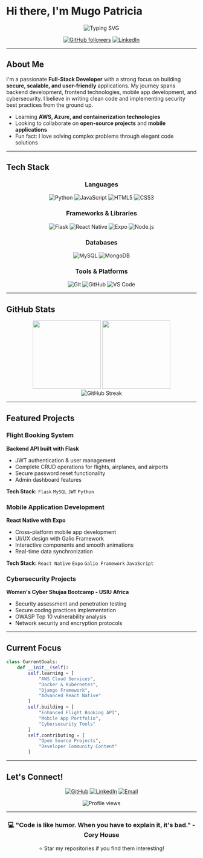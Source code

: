 # Hi there, I'm Mugo Patricia

<div align="center">
  <img src="https://readme-typing-svg.herokuapp.com?font=Fira+Code&size=24&duration=3000&pause=1000&color=2196F3&center=true&vCenter=true&width=435&lines=Full-Stack+Developer;Mobile+Developer;Cybersecurity+Enthusiast;Problem+Solver" alt="Typing SVG" />
</div>

<div align="center">
  
  [![GitHub followers](https://img.shields.io/github/followers/simplymuthoni?style=social)](https://github.com/simplymuthoni)
  [![LinkedIn](https://img.shields.io/badge/LinkedIn-Connect-blue?style=social&logo=linkedin)](https://www.linkedin.com/in/patricia-m-a70461136/)
  
</div>

---

## About Me

I'm a passionate **Full-Stack Developer** with a strong focus on building **secure, scalable, and user-friendly** applications. My journey spans backend development, frontend technologies, mobile app development, and cybersecurity. I believe in writing clean code and implementing security best practices from the ground up.

- Learning **AWS, Azure, and containerization technologies**
- Looking to collaborate on **open-source projects** and **mobile applications**
- Fun fact: I love solving complex problems through elegant code solutions

---

## Tech Stack

<div align="center">

### Languages
![Python](https://img.shields.io/badge/Python-3776AB?style=for-the-badge&logo=python&logoColor=white)
![JavaScript](https://img.shields.io/badge/JavaScript-F7DF1E?style=for-the-badge&logo=javascript&logoColor=black)
![HTML5](https://img.shields.io/badge/HTML5-E34F26?style=for-the-badge&logo=html5&logoColor=white)
![CSS3](https://img.shields.io/badge/CSS3-1572B6?style=for-the-badge&logo=css3&logoColor=white)

### Frameworks & Libraries
![Flask](https://img.shields.io/badge/Flask-000000?style=for-the-badge&logo=flask&logoColor=white)
![React Native](https://img.shields.io/badge/React_Native-20232A?style=for-the-badge&logo=react&logoColor=61DAFB)
![Expo](https://img.shields.io/badge/Expo-1B1F23?style=for-the-badge&logo=expo&logoColor=white)
![Node.js](https://img.shields.io/badge/Node.js-339933?style=for-the-badge&logo=nodedotjs&logoColor=white)

### Databases
![MySQL](https://img.shields.io/badge/MySQL-005C84?style=for-the-badge&logo=mysql&logoColor=white)
![MongoDB](https://img.shields.io/badge/MongoDB-4EA94B?style=for-the-badge&logo=mongodb&logoColor=white)

### Tools & Platforms
![Git](https://img.shields.io/badge/Git-F05032?style=for-the-badge&logo=git&logoColor=white)
![GitHub](https://img.shields.io/badge/GitHub-100000?style=for-the-badge&logo=github&logoColor=white)
![VS Code](https://img.shields.io/badge/VS_Code-007ACC?style=for-the-badge&logo=visual-studio-code&logoColor=white)

</div>

---

## GitHub Stats

<div align="center">
  <img height="180em" src="https://github-readme-stats.vercel.app/api?username=simplymuthoni&show_icons=true&theme=tokyonight&include_all_commits=true&count_private=true"/>
  <img height="180em" src="https://github-readme-stats.vercel.app/api/top-langs/?username=simplymuthoni&layout=compact&langs_count=8&theme=tokyonight"/>
</div>

<div align="center">
  <img src="https://github-readme-streak-stats.herokuapp.com/?user=simplymuthoni&theme=tokyonight" alt="GitHub Streak" />
</div>

---

## Featured Projects

### Flight Booking System
**Backend API built with Flask**
- JWT authentication & user management
- Complete CRUD operations for flights, airplanes, and airports
- Secure password reset functionality
- Admin dashboard features

**Tech Stack:** `Flask` `MySQL` `JWT` `Python`

### Mobile Application Development
**React Native with Expo**
- Cross-platform mobile app development
- UI/UX design with Galio Framework
- Interactive components and smooth animations
- Real-time data synchronization

**Tech Stack:** `React Native` `Expo` `Galio Framework` `JavaScript`

### Cybersecurity Projects
**Women's Cyber Shujaa Bootcamp - USIU Africa**
- Security assessment and penetration testing
- Secure coding practices implementation
- OWASP Top 10 vulnerability analysis
- Network security and encryption protocols

---

## Current Focus

```python
class CurrentGoals:
    def __init__(self):
        self.learning = [
            "AWS Cloud Services",
            "Docker & Kubernetes",
            "Django Framework",
            "Advanced React Native"
        ]
        self.building = [
            "Enhanced Flight Booking API",
            "Mobile App Portfolio",
            "Cybersecurity Tools"
        ]
        self.contributing = [
            "Open Source Projects",
            "Developer Community Content"
        ]
```

---

## Let's Connect!

<div align="center">
  
  [![GitHub](https://img.shields.io/badge/GitHub-100000?style=for-the-badge&logo=github&logoColor=white)](https://github.com/simplymuthoni)
  [![LinkedIn](https://img.shields.io/badge/LinkedIn-0077B5?style=for-the-badge&logo=linkedin&logoColor=white)](https://www.linkedin.com/in/patricia-m-a70461136/)
  [![Email](https://img.shields.io/badge/Email-D14836?style=for-the-badge&logo=gmail&logoColor=white)](mailto:your.email@example.com)
  
</div>

<div align="center">
  <img src="https://komarev.com/ghpvc/?username=simplymuthoni&color=blueviolet&style=flat-square&label=Profile+Views" alt="Profile views" />
</div>

---

<div align="center">
  <h3>💻 "Code is like humor. When you have to explain it, it's bad." - Cory House</h3>
  <p>⭐ Star my repositories if you find them interesting!</p>
</div>
